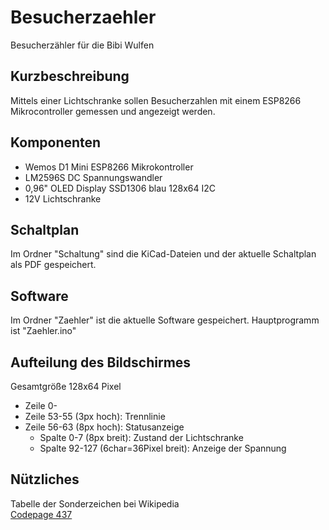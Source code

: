 # Besucherzaehler

Besucherzähler für die Bibi Wulfen

## Kurzbeschreibung

Mittels einer Lichtschranke sollen Besucherzahlen mit einem ESP8266 Mikrocontroller gemessen und angezeigt werden.

## Komponenten

- Wemos D1 Mini ESP8266 Mikrokontroller
- LM2596S DC Spannungswandler
- 0,96" OLED Display SSD1306 blau 128x64 I2C
- 12V Lichtschranke

## Schaltplan

Im Ordner "Schaltung" sind die KiCad-Dateien und der aktuelle Schaltplan als PDF gespeichert.

## Software

Im Ordner "Zaehler" ist die aktuelle Software gespeichert. Hauptprogramm ist "Zaehler.ino"

## Aufteilung des Bildschirmes

Gesamtgröße 128x64 Pixel

- Zeile 0-
- Zeile 53-55 (3px hoch): Trennlinie 
- Zeile 56-63 (8px hoch): Statusanzeige
	- Spalte 0-7 (8px breit): Zustand der Lichtschranke
	- Spalte 92-127 (6char=36Pixel breit): Anzeige der Spannung

## Nützliches

Tabelle der Sonderzeichen bei Wikipedia  
[Codepage 437](https://de.wikipedia.org/wiki/Codepage_437)
